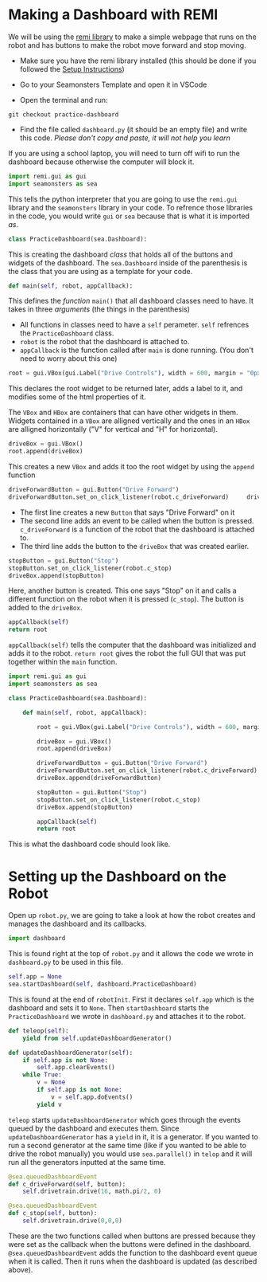 # Making a Dashboard with REMI

We will be using the [remi library](https://buildmedia.readthedocs.org/media/pdf/remi/latest/remi.pdf) to make a simple webpage that runs on the robot and has buttons to make the robot move forward and stop moving.

- Make sure you have the remi library installed (this should be done if you followed the [Setup Instructions](../setup))

- Go to your Seamonsters Template and open it in VSCode
- Open the terminal and run:
```
git checkout practice-dashboard
```

 - Find the file called `dashboard.py` (it should be an empty file) and write this code. *Please don't copy and paste, it will not help you learn*

If you are using a school laptop, you will need to turn off wifi to run the dashboard because otherwise the computer will block it.

```python
import remi.gui as gui
import seamonsters as sea
```
This tells the python interpreter that you are going to use the `remi.gui` library and the `seamonsters` library in your code. To refrence those libraries in the code, you would write `gui` or `sea` because that is what it is imported *as*.

```python
class PracticeDashboard(sea.Dashboard):
```
This is creating the dashboard *class* that holds all of the buttons and widgets of the dashboard. The `sea.Dashboard` inside of the parenthesis is the class that you are using as a template for your code.
```python
def main(self, robot, appCallback):
```
This defines the *function* `main()` that all dashboard classes need to have. It takes in three *arguments* (the things in the parenthesis)
- All functions in classes need to have a `self` perameter. `self` refrences the `PracticeDashboard` class.
- `robot` is the robot that the dashboard is attached to.
- `appCallback` is the function called after `main` is done running. (You don't need to worry about this one)

```python
root = gui.VBox(gui.Label("Drive Controls"), width = 600, margin = "0px auto")
```
This declares the root widget to be returned later, adds a label to it, and modifies some of the html properties of it. 

The `VBox` and `HBox` are containers that can have other widgets in them. Widgets contained in a `VBox` are alligned vertically and the ones in an `HBox` are alligned horizontally ("V" for vertical and "H" for horizontal).
```python
driveBox = gui.VBox()
root.append(driveBox)
```
This creates a new `VBox` and adds it too the root widget by using the `append` function
```python
driveForwardButton = gui.Button("Drive Forward")
driveForwardButton.set_on_click_listener(robot.c_driveForward)     driveBox.append(driveForwardButton)
```
- The first line creates a new `Button` that says "Drive Forward" on it
- The second line adds an event to be called when the button is pressed. `c_driveForward` is a function of the robot that the dashboard is attached to. 
- The third line adds the button to the `driveBox` that was created earlier.

```python
stopButton = gui.Button("Stop")
stopButton.set_on_click_listener(robot.c_stop)
driveBox.append(stopButton)
```
Here, another button is created. This one says "Stop" on it and calls a different function on the robot when it is pressed (`c_stop`). The button is added to the `driveBox`.
```python
appCallback(self)
return root
```
`appCallback(self)` tells the computer that the dashboard was initialized and adds it to the robot. `return root` gives the robot the full GUI that was put together within the `main` function.
``` python
import remi.gui as gui
import seamonsters as sea

class PracticeDashboard(sea.Dashboard):

    def main(self, robot, appCallback):

        root = gui.VBox(gui.Label("Drive Controls"), width = 600, margin = "0px auto")  

        driveBox = gui.VBox()
        root.append(driveBox)

        driveForwardButton = gui.Button("Drive Forward")
        driveForwardButton.set_on_click_listener(robot.c_driveForward)
        driveBox.append(driveForwardButton)

        stopButton = gui.Button("Stop")
        stopButton.set_on_click_listener(robot.c_stop)
        driveBox.append(stopButton)

        appCallback(self)
        return root
```
This is what the dashboard code should look like.
# Setting up the Dashboard on the Robot
Open up `robot.py`, we are going to take a look at how the robot creates and manages the dashboard and its callbacks.
```python
import dashboard
```
This is found right at the top of `robot.py` and it allows the code we wrote in `dashboard.py` to be used in this file.
```python 
self.app = None
sea.startDashboard(self, dashboard.PracticeDashboard)
```
This is found at the end of `robotInit`. First it declares `self.app` which is the dashboard and sets it to `None`. Then `startDashboard` starts the `PracticeDashboard` we wrote in `dashboard.py` and attaches it to the robot.
```python
def teleop(self):
    yield from self.updateDashboardGenerator()
```
```python
def updateDashboardGenerator(self):
    if self.app is not None:
        self.app.clearEvents()
    while True:
        v = None
        if self.app is not None:
            v = self.app.doEvents()
        yield v
```
`teleop` starts `updateDashboardGenerator` which goes through the events queued by the dashboard and executes them. Since `updateDashboardGenerator` has a `yield` in it, it is a generator. If you wanted to run a second generator at the same time (like if you wanted to be able to drive the robot manually) you would use `sea.parallel()` in `telop` and it will run all the generators inputted at the same time.
```python
@sea.queuedDashboardEvent
def c_driveForward(self, button):
    self.drivetrain.drive(16, math.pi/2, 0)

@sea.queuedDashboardEvent
def c_stop(self, button):
    self.drivetrain.drive(0,0,0)
```
These are the two functions called when buttons are pressed because they were set as the callback when the buttons were defined in the dashboard. `@sea.queuedDashboardEvent` adds the function to the dashboard event queue when it is called. Then it runs when the dashboard is updated (as described above).
